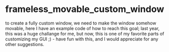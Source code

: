 # frameless_movable_custom_window
to create a fully custom window, we need to make the window somehow movable, here I have an example code of how to reach this goal;
last year, this was a huge challange for me, but now, this is one of my favorite parts of customizing my GUI ;) -
have fun with this, and I would appreciate for any other suggestions.
